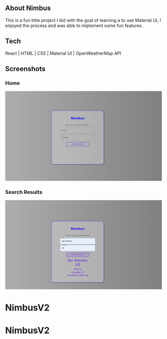 ## About Nimbus
This is a fun little project I did with the goal of learning a to use Material UI, I enjoyed the process and was able to implement some fun features.

## Tech
React | HTML | CSS | Material UI | OpenWeatherMap API




## Screenshots
### Home
![Home](/beforeSearch.png)
### Search Results
![Shop](/afterSearch.png)



# NimbusV2
# NimbusV2
